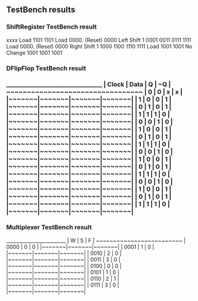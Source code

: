 <h2> TestBench results</h2>

<h3> ShiftRegister TestBench result </h3>
<p>
xxxx
Load 1101
1101
Load 0000. (Reset)
0000
Left Shift 1
0001
0011
0111
1111
Load 0000. (Reset)
0000
Right Shift 1
1000
1100
1110
1111
Load 1001
1001
No Change
1001
1001
1001
</p>

<h3> DFlipFlop TestBench result <h3>
<p>
_________________________________
| Clock | Data  |   Q   |  ~Q   |
~~~~~~~~~~~~~~~~~~~~~~~~~~~~~~~~~
|   0   |   0   |   x   |   x   |
|~~~~~~~|~~~~~~~|~~~~~~~|~~~~~~~|
|   1   |   0   |   0   |   1   |
|~~~~~~~|~~~~~~~|~~~~~~~|~~~~~~~|
|   0   |   1   |   0   |   1   |
|~~~~~~~|~~~~~~~|~~~~~~~|~~~~~~~|
|   1   |   1   |   1   |   0   |
|~~~~~~~|~~~~~~~|~~~~~~~|~~~~~~~|
|   0   |   0   |   1   |   0   |
|~~~~~~~|~~~~~~~|~~~~~~~|~~~~~~~|
|   1   |   0   |   0   |   1   |
|~~~~~~~|~~~~~~~|~~~~~~~|~~~~~~~|
|   0   |   1   |   0   |   1   |
|~~~~~~~|~~~~~~~|~~~~~~~|~~~~~~~|
|   1   |   1   |   1   |   0   |
|~~~~~~~|~~~~~~~|~~~~~~~|~~~~~~~|
|   0   |   0   |   1   |   0   |
|~~~~~~~|~~~~~~~|~~~~~~~|~~~~~~~|
|   1   |   0   |   0   |   1   |
|~~~~~~~|~~~~~~~|~~~~~~~|~~~~~~~|
|   0   |   1   |   0   |   1   |
|~~~~~~~|~~~~~~~|~~~~~~~|~~~~~~~|
|   1   |   1   |   1   |   0   |
|~~~~~~~|~~~~~~~|~~~~~~~|~~~~~~~|
|   0   |   0   |   1   |   0   |
|~~~~~~~|~~~~~~~|~~~~~~~|~~~~~~~|
|   1   |   0   |   0   |   1   |
|~~~~~~~|~~~~~~~|~~~~~~~|~~~~~~~|
|   0   |   1   |   0   |   1   |
|~~~~~~~|~~~~~~~|~~~~~~~|~~~~~~~|
|   1   |   1   |   1   |   0   |
|~~~~~~~|~~~~~~~|~~~~~~~|~~~~~~~|
</p>

<h3> Multiplexer TestBench result </h3>
<p>
_________________________
|   W   |   S   |   F   |
~~~~~~~~~~~~~~~~~~~~~~~~~
| 0000  |   0   |   0   |
|~~~~~~~|~~~~~~~|~~~~~~~|
| 0001  |   1   |   0   |
|~~~~~~~|~~~~~~~|~~~~~~~|
| 0010  |   2   |   0   |
|~~~~~~~|~~~~~~~|~~~~~~~|
| 0011  |   3   |   0   |
|~~~~~~~|~~~~~~~|~~~~~~~|
| 0100  |   0   |   0   |
|~~~~~~~|~~~~~~~|~~~~~~~|
| 0101  |   1   |   0   |
|~~~~~~~|~~~~~~~|~~~~~~~|
| 0110  |   2   |   1   |
|~~~~~~~|~~~~~~~|~~~~~~~|
| 0111  |   3   |   0   |
|~~~~~~~|~~~~~~~|~~~~~~~|
</p>